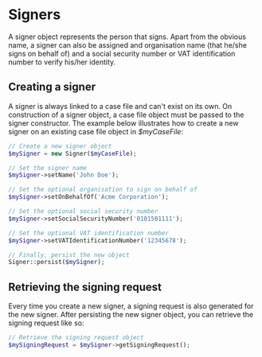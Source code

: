 # Signers
A signer object represents the person that signs. Apart from the obvious name, a signer can also be assigned and organisation name (that he/she signs on behalf of) and a social security number or VAT identification number to verify his/her identity.

## Creating a signer
A signer is always linked to a case file and can't exist on its own. On construction of a signer object, a case file object must be passed to the signer constructor.
The example below illustrates how to create a new signer on an existing case file object in _$myCaseFile_:

```php
// Create a new signer object
$mySigner = new Signer($myCaseFile);

// Set the signer name
$mySigner->setName('John Doe');

// Set the optional organisation to sign on behalf of
$mySigner->setOnBehalfOf('Acme Corporation');

// Set the optional social security number
$mySigner->setSocialSecurityNumber('0101501111');

// Set the optional VAT identification number
$mySigner->setVATIdentificationNumber('12345678');

// Finally, persist the new object
Signer::persist($mySigner);
```

## Retrieving the signing request
Every time you create a new signer, a signing request is also generated for the new signer. After persisting the new signer object, you can retrieve the signing request like so:

```php
// Retrieve the signing request object
$mySigningRequest = $mySigner->getSigningRequest();
```
